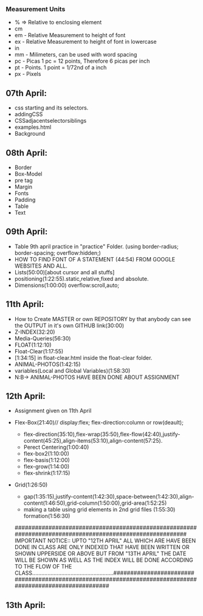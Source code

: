 ### Measurement Units
 - % => Relative to enclosing element
 - cm
 - em - Relative Measurement to height of font
 - ex - Relative Measurement to height of font in lowercase
 - in
 - mm - Milimeters, can be used with word spacing
 - pc - Picas 1 pc = 12 points, Therefore 6 picas per inch
 - pt - Points. 1 point = 1/72nd of a inch
 - px - Pixels
 
## 07th April:
- css starting and its selectors.
- addingCSS
- CSSadjacentselectorsiblings
- examples.html
- Background

## 08th April:
- Border
- Box-Model
- pre tag
- Margin
- Fonts
- Padding
- Table
- Text

## 09th April:
- Table 9th april practice in "practice" Folder.
   (using border-radius; border-spacing; overflow:hidden;)
- HOW TO FIND FONT OF A STATEMENT (44:54) FROM GOOGLE WEBSITES AND ALL.
- Lists(50:00)[about cursor and all stuffs]
- positioning(1:22:55).static,relative,fixed and absolute.
- Dimensions(1:00:00) overflow:scroll,auto;

## 11th April:
- How to Create MASTER or own REPOSITORY by that anybody can see the OUTPUT in it's own GITHUB link(30:00)
- Z-INDEX(32:20)
- Media-Queries(56:30)
- FLOAT(1:12:10)
- Float-Clear(1:17:55)
- <div class="clearfix">[1:34:15] in float-clear.html inside the float-clear folder.
- ANIMAL-PHOTOS(1:42:15)
- variables(Local and Global Variables)(1:58:30)
- N:B-> ANIMAL-PHOTOS HAVE BEEN DONE ABOUT ASSIGNMENT 

## 12th April:
- Assignment given on 11th April
- Flex-Box(21:40)// display:flex; flex-direction:column or row(deault);
  - flex-direction(35:10),flex-wrap(35:50),flex-flow(42:40),justify-content(45:25),align-items(53:10),align-content(57:25).
  - Perect Centering(1:00:40)
  - flex-box2(1:10:00)
  - flex-basis(1:12:00)
  - flex-grow(1:14:00)
  - flex-shrink(1:17:15)
- Grid(1:26:50)
  - gap(1:35:15),justify-content(1:42:30),space-between(1:42:30),align-content(1:46:50),grid-column(1:50:00),grid-area(1:52:25)
  - making a table using grid elements in 2nd grid files (1:55:30) formation(1:56:30)

 
  
  #########################################################################################################
  IMPORTANT NOTICE:: UPTO "12TH APRIL" ALL WHICH ARE HAVE BEEN DONE IN CLASS ARE ONLY INDEXED THAT HAVE BEEN WRITTEN OR SHOWN UPPERSIDE OR ABOVE BUT FROM "13TH APRIL" THE DATE WILL BE SHOWN AS WELL AS THE INDEX WILL BE DONE ACCORDING TO THE FLOW OF THE CLASS.....................................................##########################################################################################################



## 13th April: